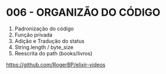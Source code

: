 # 006 - ORGANIZÃO DO CÓDIGO

1. Padronização do código
2. Função privada
3. Adição e Tradução do status
4. String.length / byte_size
5. Reescrita do path (books/livros)

https://github.com/RogerBP/elixir-videos
